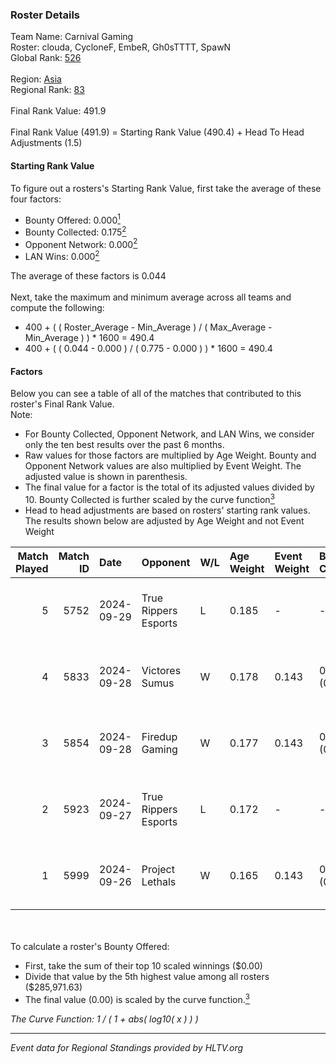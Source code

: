 ### Roster Details<br />
Team Name: Carnival Gaming<br />
Roster: clouda, CycloneF, EmbeR, Gh0sTTTT, SpawN<br />
Global Rank: [526](../../standings_global_2025_02_28.md)<br />
<br />
Region: [Asia]( ../../standings_asia_2025_02_28.md)<br />
Regional Rank: [83]( ../../standings_asia_2025_02_28.md)<br />
<br />
Final Rank Value:  491.9<br />
<br />
Final Rank Value (491.9) = Starting Rank Value (490.4) + Head To Head Adjustments (1.5)<br />

#### Starting Rank Value<br />
To figure out a rosters's Starting Rank Value, first take the average of these four factors:<br />
- Bounty Offered: 0.000[<sup>1</sup>](#table2)
- Bounty Collected: 0.175[<sup>2</sup>](#table1)
- Opponent Network: 0.000[<sup>2</sup>](#table1)
- LAN Wins: 0.000[<sup>2</sup>](#table1)

The average of these factors is 0.044<br />
<br />
Next, take the maximum and minimum average across all teams and compute the following:<br />
- 400 + ( ( Roster_Average - Min_Average ) / ( Max_Average - Min_Average ) ) * 1600 = 490.4
- 400 + ( ( 0.044 - 0.000 ) / ( 0.775 - 0.000 ) ) * 1600 = 490.4


#### Factors<br />
Below you can see a table of all of the matches that contributed to this roster's Final Rank Value.<br />
Note:<br />

- For Bounty Collected, Opponent Network, and LAN Wins, we consider only the ten best results over the past 6 months.
- Raw values for those factors are multiplied by Age Weight. Bounty and Opponent Network values are also multiplied by Event Weight. The adjusted value is shown in parenthesis.
- The final value for a factor is the total of its adjusted values divided by 10. Bounty Collected is further scaled by the curve function[<sup>3</sup>](#curveFunction)
- Head to head adjustments are based on rosters' starting rank values. The results shown below are adjusted by Age Weight and not Event Weight
<span id="table1"></span><br />


| Match Played | Match ID | Date       | Opponent             | W/L | Age Weight | Event Weight | Bounty Collected | Opponent Network | LAN Wins  | H2H Adj. | Roster                                   |
| -: | -: | :- | :- | :- | :- | :- | :- | :- | :- | -: | :- |
|            5 |     5752 | 2024-09-29 | True Rippers Esports | L   | 0.185      | -            | -                | -                | -         |    -3.62 | clouda, CycloneF, EmbeR, Gh0sTTTT, SpawN |
|            4 |     5833 | 2024-09-28 | Victores Sumus       | W   | 0.178      | 0.143        | 0.007 (0.000)    | 0.169 (0.004)    | 0 (0.000) |     4.45 | clouda, CycloneF, EmbeR, Gh0sTTTT, SpawN |
|            3 |     5854 | 2024-09-28 | Firedup Gaming       | W   | 0.177      | 0.143        | 0.000 (0.000)    | 0.009 (0.000)    | 0 (0.000) |     2.13 | clouda, CycloneF, EmbeR, Gh0sTTTT, SpawN |
|            2 |     5923 | 2024-09-27 | True Rippers Esports | L   | 0.172      | -            | -                | -                | -         |    -3.36 | clouda, CycloneF, EmbeR, Gh0sTTTT, SpawN |
|            1 |     5999 | 2024-09-26 | Project Lethals      | W   | 0.165      | 0.143        | 0.000 (0.000)    | 0.009 (0.000)    | 0 (0.000) |     1.95 | clouda, CycloneF, EmbeR, Gh0sTTTT, SpawN |

<br />
<span id="table2"></span><br />
To calculate a roster's Bounty Offered:<br />

- First, take the sum of their top 10 scaled winnings ($0.00)
- Divide that value by the 5th highest value among all rosters ($285,971.63)
- The final value (0.00) is scaled by the curve function.[<sup>3</sup>](#curveFunction)

<span id="curveFunction"></span>_The Curve Function: 1 / ( 1 + abs( log10( x ) ) )_<br />

---
_Event data for Regional Standings provided by HLTV.org_<br />
